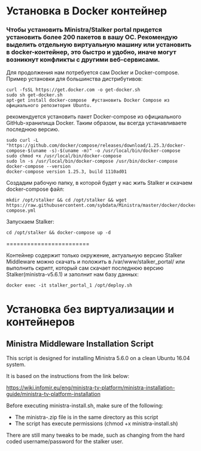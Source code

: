 # Установка в Docker контейнер

### Чтобы установить Ministra/Stalker portal придется установить более 200 пакетов в вашу ОС. Рекомендую выделить отдельную виртуальную машину или установить в docker-контейнер, это быстро и удобно, иначе могут возникнут конфликты с другими веб-сервисами.

Для продолжения нам потребуется сам Docker и Docker-compose. Пример установки для большинства дистрибутивов:
```
curl -fsSL https://get.docker.com -o get-docker.sh
sudo sh get-docker.sh
apt-get install docker-compose  #установить Docker Compose из официального репозитория Ubuntu.
```
рекомендуется установить пакет Docker-compose из официального GitHub-хранилища Docker. Таким образом, вы всегда устанавливаете последнюю версию.
```
sudo curl -L "https://github.com/docker/compose/releases/download/1.25.3/docker-compose-$(uname -s)-$(uname -m)" -o /usr/local/bin/docker-compose
sudo chmod +x /usr/local/bin/docker-compose
sudo ln -s /usr/local/bin/docker-compose /usr/bin/docker-compose
docker-compose --version
docker-compose version 1.25.3, build 1110ad01
```


Создадим рабочую папку, в которой будет у нас жить Stalker и скачаем docker-compose файл:
```
mkdir /opt/stalker && cd /opt/stalker && wget https://raw.githubusercontent.com/sybdata/Ministra/master/docker/docker-compose.yml
```
Запускаем Stalker:
```
cd /opt/stalker && docker-compose up -d
```
========================

Контейнер содержит только окружение, актуальную версию Stalker Middleware можно скачать и положить в /var/www/stalker_portal/ или выполнить скрипт, который сам скачает последнюю версию Stalker(ministra-v5.6.1) и заполнит нам базу данных:
```
docker exec -it stalker_portal_1 /opt/deploy.sh
```

# Установка без виртуализации и контейнеров
## Ministra Middleware Installation Script

This script is designed for installing Ministra 5.6.0 on a clean Ubuntu 16.04 system.

It is based on the instructions from the link below:

https://wiki.infomir.eu/eng/ministra-tv-platform/ministra-installation-guide/ministra-tv-platform-installation

Before executing ministra-install.sh, make sure of the following:
- The ministra-<version>.zip file is in the same directory as this script
- The script has execute permissions (chmod +x ministra-install.sh)
  
There are still many tweaks to be made, such as changing from the hard coded username/password for the stalker user.

